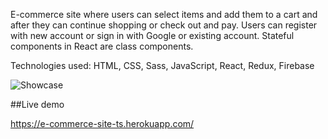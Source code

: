 E-commerce site where users can select items and add them to a cart and after they can continue shopping or check out and pay. Users can register with new account or sign in with Google or existing account. Stateful components in React are class components.

Technologies used: HTML, CSS, Sass, JavaScript, React, Redux, Firebase

![Showcase](appShowcase.gif)

##Live demo

https://e-commerce-site-ts.herokuapp.com/
